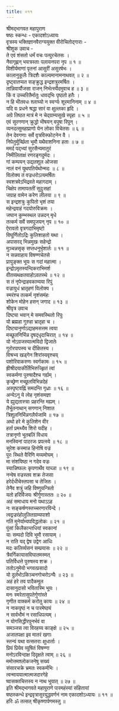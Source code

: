 ```yaml
---
title: ०११
---
```

श्रीमद्‌भागवत महापुराण  
षष्ठः स्कन्धः - एकादशोऽध्यायः  
वृत्रस्य भक्तिज्ञानवैराग्ययुक्त वीरोचितोद्‌गाराः -  
श्रीशुक उवाच -   
ते एवं शंसतो धर्मं वचः पत्युरचेतसः ।   
नैवागृह्णन् भयत्रस्ताः पलायनपरा नृप ॥ १ ॥  
विशीर्यमाणां पृतनां आसुरीं असुरर्षभः ।   
कालानुकूलैः त्रिदशैः काल्यमानामनाथवत् ॥ २ ॥  
दृष्ट्वातप्यत सङ्‌क्रुद्ध इन्द्रशत्रुरमर्षितः ।   
तान्निवार्यौजसा राजन् निर्भर्त्स्येदमुवाच ह ॥ ३ ॥  
किं व उच्चरितैर्मातुः धावद्‌भिः पृष्ठतो हतैः ।   
न हि भीतवधः श्लाघ्यो न स्वर्ग्यः शूरमानिनाम् ॥ ४ ॥  
यदि वः प्रधने श्रद्धा सारं वा क्षुल्लका हृदि ।   
अग्रे तिष्ठत मात्रं मे न चेद्ग्राम्यसुखे स्पृहा ॥ ५ ॥  
एवं सुरगणान् क्रुद्धो भीषयन् वपुषा रिपून् ।   
व्यनदत्सुमहाप्राणो येन लोका विचेतसः ॥ ६ ॥  
तेन देवगणाः सर्वे वृत्रविस्फोटनेन वै ।   
निपेतुर्मूर्च्छिता भूमौ यथैवाशनिना हताः ॥ ७ ॥  
ममर्द पद्भ्यां सुरसैन्यमातुरं   
निमीलिताक्षं रणरङ्‌गदुर्मदः ।   
गां कम्पयन् उद्यतशूल ओजसा   
नालं वनं यूथपतिर्यथोन्मदः ॥ ८ ॥  
विलोक्य तं वज्रधरोऽत्यमर्षितः   
स्वशत्रवेऽभिद्रवते महागदाम् ।   
चिक्षेप तामापततीं सुदुःसहां   
जग्राह वामेन करेण लीलया ॥ ९ ॥  
स इन्द्रशत्रुः कुपितो भृशं तया   
महेन्द्रवाहं गदयोरुविक्रमः ।   
जघान कुम्भस्थल उन्नदन् मृधे   
तत्कर्म सर्वे समपूजयन् नृप ॥ १० ॥  
ऐरावतो वृत्रगदाभिमृष्टो   
विघूर्णितोऽद्रिः कुलिशाहतो यथा ।   
अपासरद्‌ भिन्नमुखः सहेन्द्रो   
मुञ्चन्नसृक् सप्तधनुर्भृशार्तः ॥ ११ ॥  
न सन्नवाहाय विषण्णचेतसे   
प्रायुङ्‌क्त भूयः स गदां महात्मा ।   
इन्द्रोऽमृतस्यन्दिकराभिमर्श   
वीतव्यथक्षतवाहोऽवतस्थे ॥ १२ ॥  
स तं नृपेन्द्राहवकाम्यया रिपुं   
वज्रायुधं भ्रातृहणं विलोक्य ।   
स्मरंश्च तत्कर्म नृशंसमंहः   
शोकेन मोहेन हसन् जगाद ॥ १३ ॥  
श्रीवृत्र उवाच  
दिष्ट्या भवान् मे समवस्थितो रिपुः   
यो ब्रह्महा गुरुहा भ्रातृहा च ।   
दिष्ट्यानृणोऽद्याहमसत्तम त्वया   
मच्छूलनिर्भिन्न दृषद्‌धृदाचिरात् ॥ १४ ॥   
यो नोऽग्रजस्यात्मविदो द्विजातेः   
गुरोरपापस्य च दीक्षितस्य ।   
विश्रभ्य खड्गेन शिरांस्यवृश्चय्   
पशोरिवाकरुणः स्वर्गकामः ॥ १५ ॥  
ह्रीश्रीदयाकीर्तिभिरुज्झितं त्वां   
स्वकर्मणा पुरुषादैश्च गर्ह्यम् ।   
कृच्छ्रेण मच्छूलविभिन्नदेहं   
अस्पृष्टवह्निं समदन्ति गृध्राः ॥ १६ ॥  
अन्येऽनु ये त्वेह नृशंसमज्ञा   
ये ह्युद्यतास्त्राः प्रहरन्ति मह्यम् ।   
तैर्भूतनाथान् सगणान् निशात   
त्रिशूलनिर्भिन्नगलैर्यजामि ॥ १७ ॥  
अथो हरे मे कुलिशेन वीर   
हर्ता प्रमथ्यैव शिरो यदीह ।   
तत्रानृणो भूतबलिं विधाय   
मनस्विनां पादरजः प्रपत्स्ये ॥ १८ ॥  
सुरेश कस्मान्न हिनोषि वज्रं   
पुरः स्थिते वैरिणि मय्यमोघम् ।   
मा संशयिष्ठा न गदेव वज्रः   
स्यान्निष्फलः कृपणार्थेव याच्ञा ॥ १९ ॥  
नन्वेष वज्रस्तव शक्र तेजसा   
हरेर्दधीचेस्तपसा च तेजितः ।   
तेनैव शत्रुं जहि विष्णुयन्त्रितो   
यतो हरिर्विजयः श्रीर्गुणास्ततः ॥ २० ॥  
अहं समाधाय मनो यथाऽऽह   
नः सङ्‌कर्षणस्तच्चरणारविन्दे ।   
त्वद्वज्ररंहोलुलितग्राम्यपाशो   
गतिं मुनेर्याम्यपविद्धलोकः ॥ २१ ॥  
पुंसां किलैकान्तधियां स्वकानां   
याः सम्पदो दिवि भूमौ रसायाम् ।   
न राति यद् द्वेष उद्वेग आधिः   
मदः कलिर्व्यसनं सम्प्रयासः ॥ २२ ॥  
त्रैवर्गिकायासविघातमस्मत्   
पतिर्विधत्ते पुरुषस्य शक्र ।   
ततोऽनुमेयो भगवत्प्रसादो   
यो दुर्लभोऽकिञ्चनगोचरोऽन्यैः ॥ २३ ॥  
अहं हरे तव पादैकमूल   
दासानुदासो भवितास्मि भूयः ।   
मनः स्मरेतासुपतेर्गुणांस्ते   
गृणीत वाक्कर्म करोतु कायः ॥ २४ ॥  
न नाकपृष्ठं न च पारमेष्ठ्यं   
न सार्वभौमं न रसाधिपत्यम् ।   
न योगसिद्धीरपुनर्भवं वा   
समञ्जस त्वा विरहय्य काङ्‌क्षे ॥ २५ ॥  
अजातपक्षा इव मातरं खगाः   
स्तन्यं यथा वत्सतराः क्षुधार्ताः ।   
प्रियं प्रियेव व्युषितं विषण्णा   
मनोऽरविन्दाक्ष दिदृक्षते त्वाम् ॥ २६ ॥  
ममोत्तमश्लोकजनेषु सख्यं   
संसारचक्रे भ्रमतः स्वकर्मभिः ।   
त्वन्माययात्मात्मजदारगेहे  
ष्वासक्तचित्तस्य न नाथ भूयात् ॥ २७ ॥  
इति श्रीमद्‌भागवते महापुराणे पारमहंस्यां संहितायां   
षष्ठस्कन्धे इन्द्रवृत्रासुरयुद्धवर्णनं नाम एकादशोऽध्यायः ॥ ११ ॥   
हरिः ॐ तत्सत् श्रीकृष्णार्पणमस्तु ॥ 